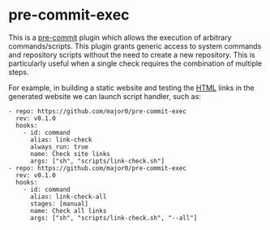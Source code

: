 pre-commit-exec
===============

This is a [pre-commit][] plugin which allows the execution of arbitrary
commands/scripts.  This plugin grants generic access to system commands and
repository scripts without the need to create a new repository. This is
particularly useful when a single check requires the combination of multiple
steps.

For example, in building a static website and testing the [HTML] links in the
generated website we can launch script handler, such as:
```
- repo: https://github.com/major0/pre-commit-exec
  rev: v0.1.0
  hooks:
    - id: command
      alias: link-check
      always_run: true
      name: Check site links
      args: ["sh", "scripts/link-check.sh"]
- repo: https://github.com/major0/pre-commit-exec
  rev: v0.1.0
  hooks:
    - id: command
      alias: link-check-all
      stages: [manual]
      name: Check all links
      args: ["sh", "scripts/link-check.sh", "--all"]
```

[//]: # (References)

[pre-commit]: https://pre-commit.com/
[git]: https://gitscm.org/
[HTML]: https://en.wikipedia.org/wiki/HTML
